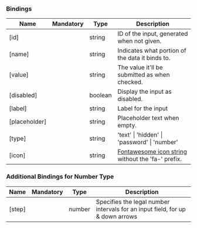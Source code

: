 ### Bindings
Name      | Mandatory | Type        | Description
--------- | --------- | ----------- | -----------
[id] | | string | ID of the input, generated when not given.
[name] | | string | Indicates what portion of the data it binds to.
[value] | | string | The value it'll be submitted as when checked.
[disabled] | | boolean | Display the input as disabled.
[label] |  | string | Label for the input
[placeholder] |  | string | Placeholder text when empty.
[type] |  | string | 'text' &#124; 'hidden' &#124; 'password' &#124; 'number'
[icon] | | string | [Fontawesome icon string](http://fontawesome.io/cheatsheet/) without the 'fa-' prefix.

### Additional Bindings for Number Type
Name      | Mandatory | Type        | Description
--------- | --------- | ----------- | -----------
[step] | | number | Specifies the legal number intervals for an input field, for up & down arrows
